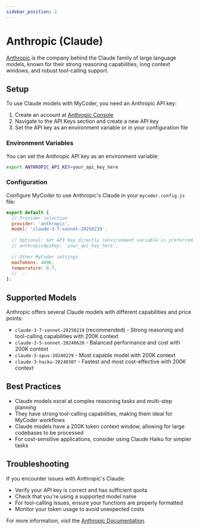 ```yaml
---
sidebar_position: 2
---
```


# Anthropic (Claude)

[Anthropic](https://www.anthropic.com/) is the company behind the Claude family of large language models, known for their strong reasoning capabilities, long context windows, and robust tool-calling support.

## Setup

To use Claude models with MyCoder, you need an Anthropic API key:

1. Create an account at [Anthropic Console](https://console.anthropic.com/)
2. Navigate to the API Keys section and create a new API key
3. Set the API key as an environment variable or in your configuration file

### Environment Variables

You can set the Anthropic API key as an environment variable:

```bash
export ANTHROPIC_API_KEY=your_api_key_here
```

### Configuration

Configure MyCoder to use Anthropic's Claude in your `mycoder.config.js` file:

```javascript
export default {
  // Provider selection
  provider: 'anthropic',
  model: 'claude-3-7-sonnet-20250219',
  
  // Optional: Set API key directly (environment variable is preferred)
  // anthropicApiKey: 'your_api_key_here',
  
  // Other MyCoder settings
  maxTokens: 4096,
  temperature: 0.7,
  // ...
};
```

## Supported Models

Anthropic offers several Claude models with different capabilities and price points:

- `claude-3-7-sonnet-20250219` (recommended) - Strong reasoning and tool-calling capabilities with 200K context
- `claude-3-5-sonnet-20240620` - Balanced performance and cost with 200K context
- `claude-3-opus-20240229` - Most capable model with 200K context
- `claude-3-haiku-20240307` - Fastest and most cost-effective with 200K context

## Best Practices

- Claude models excel at complex reasoning tasks and multi-step planning
- They have strong tool-calling capabilities, making them ideal for MyCoder workflows
- Claude models have a 200K token context window, allowing for large codebases to be processed
- For cost-sensitive applications, consider using Claude Haiku for simpler tasks

## Troubleshooting

If you encounter issues with Anthropic's Claude:

- Verify your API key is correct and has sufficient quota
- Check that you're using a supported model name
- For tool-calling issues, ensure your functions are properly formatted
- Monitor your token usage to avoid unexpected costs

For more information, visit the [Anthropic Documentation](https://docs.anthropic.com/).